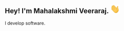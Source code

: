 <h2>Hey! I'm Mahalakshmi Veeraraj. <img src="hey.gif" width="30px">
</h2>
<p>I develop software.</p>
<div class="fa-brands fa-twitter"></div>
